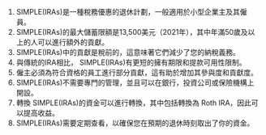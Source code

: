 

1. SIMPLE(IRAs)是一種稅務優惠的退休計劃，一般適用於小型企業主及其僱員。
2. SIMPLE(IRAs)的最大儲蓄限額是13,500美元（2021年），其中年滿50歲及以上的人可以進行額外的貢獻。
3. SIMPLE(IRAs)中的貢獻是稅前的，這意味著它們減少了您的納稅義務。
4. 與傳統的IRA相比， SIMPLE(IRAs)有更短的擁有期限和提款可用性限制。 
5. 僱主必須為符合資格的員工進行部分貢獻，這有助於增加其參與度和貢獻度。 
6. SIMPLE(IRAs)不需要專門的管理，並且可以在銀行，投資公司或保險機構上開設。
7. 轉換 SIMPLE(IRAs)的資金可以進行轉換，其中包括轉換為 Roth IRA，因此可以提高收益。 
8. SIMPLE(IRAs)需要定期查看，以確保您在預期的退休時刻取出了你的資金。